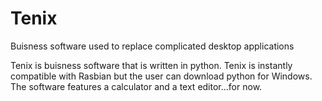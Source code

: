 # Tenix
Buisness software used to replace complicated desktop applications

Tenix is buisness software that is written in python. Tenix is instantly compatible with Rasbian but the user can download python
for Windows. The software features a calculator and a text editor...for now.
